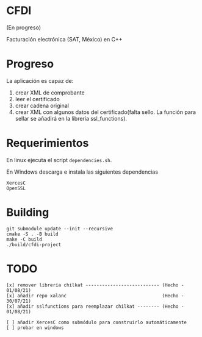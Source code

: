 # CFDI

(En progreso)

Facturación electrónica (SAT, México) en C++

# Progreso

La aplicación es capaz de:

1. crear XML de comprobante
2. leer el certificado
3. crear cadena original
4. crear XML con algunos datos del certificado(falta sello. La función para sellar
    se añadirá en la librería ssl_functions).


# Requerimientos

En linux ejecuta el script `dependencies.sh`.

En Windows descarga e instala las siguientes dependencias

    XercesC
    OpenSSL

# Building

    git submodule update --init --recursive
    cmake -S . -B build
    make -C build
    ./build/cfdi-project

# TODO

    [x] remover librería chilkat --------------------------- (Hecho - 01/08/21)
    [x] añadir repo xalanc                                   (Hecho - 30/07/21)
    [x] añadir sslfunctions para reemplazar chilkat -------- (Hecho - 01/08/21)

    [ ] añadir XercesC como submódulo para construirlo automáticamente
    [ ] probar en windows

